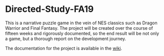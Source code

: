 # Directed-Study-FA19

This is a narrative puzzle game in the vein of NES classics 
such as Dragon Warrior and Final Fantasy.
The project will be created over the course of fifteen weeks
and rigorously documented, so the end result will be not only
a game, but a thorough report on the development journey.

The documentation for the project is available in the [wiki](https://github.com/PurpleNinjaLink/Directed-Study-FA19/wiki).
